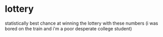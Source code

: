 # lottery
statistically best chance at winning the lottery with these numbers (i was bored on the train and i'm a poor desperate college student)
